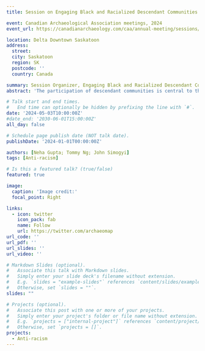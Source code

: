 ```yaml
---
title: Session on Engaging Black and Racialized Descendant Communities with Archaeology and Heritage Projects

event: Canadian Archaeological Association meetings, 2024
event_url: https://canadianarchaeology.com/caa/annual-meeting/sessions/engaging-black-and-racialized-descendant-communities-archaeology-and

location: Delta Downtown Saskatoon
address:
  street: 
  city: Saskatoon
  region: SK
  postcode: ''
  country: Canada

summary: Session Organizer, Engaging Black and Racialized Descendant Communities with Archaeology and Heritage Projects, held at the Canadian Archaeological Association meetings, 2024
abstract: 'The participation of descendant communities is central to the design of research, in meaningful analysis and interpretation of archaeology, and in the appropriate preservation of heritage. In this session, we invite presenters to share projects that engage Black and racialized descendant communities with archaeology and heritage, and discuss how they participate in, and contribute to these projects. Projects can be in any stage of development, including those that have been completed, or that are in the initial stages of conceptualization. We especially encourage students and early career scholars to submit a paper.'

# Talk start and end times.
#   End time can optionally be hidden by prefixing the line with `#`.
date: '2024-05-03T10:00:00Z'
#date_end: '2030-06-01T15:00:00Z'
all_day: false

# Schedule page publish date (NOT talk date).
publishDate: '2024-01-01T00:00:00Z'

authors: [Neha Gupta; Tommy Ng; John Simogyi]
tags: [Anti-racism]

# Is this a featured talk? (true/false)
featured: true

image:
  caption: 'Image credit:'
  focal_point: Right

links:
  - icon: twitter
    icon_pack: fab
    name: Follow
    url: https://twitter.com/archaeomap
url_code: ''
url_pdf: ''
url_slides: ''
url_video: ''

# Markdown Slides (optional).
#   Associate this talk with Markdown slides.
#   Simply enter your slide deck's filename without extension.
#   E.g. `slides = "example-slides"` references `content/slides/example-slides.md`.
#   Otherwise, set `slides = ""`.
slides: ""

# Projects (optional).
#   Associate this post with one or more of your projects.
#   Simply enter your project's folder or file name without extension.
#   E.g. `projects = ["internal-project"]` references `content/project/deep-learning/index.md`.
#   Otherwise, set `projects = []`.
projects:
  - Anti-racism
---
```

